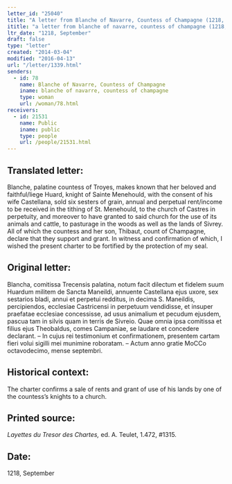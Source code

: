 ```yaml
---
letter_id: "25040"
title: "A letter from Blanche of Navarre, Countess of Champagne (1218, September)"
ititle: "a letter from blanche of navarre, countess of champagne (1218, september)"
ltr_date: "1218, September"
draft: false
type: "letter"
created: "2014-03-04"
modified: "2016-04-13"
url: "/letter/1339.html"
senders:
  - id: 78
    name: Blanche of Navarre, Countess of Champagne
    iname: blanche of navarre, countess of champagne
    type: woman
    url: /woman/78.html
receivers:
  - id: 21531
    name: Public
    iname: public
    type: people
    url: /people/21531.html
---
```

<h2> Translated letter:</h2>Blanche, palatine countess of Troyes, makes known that her beloved and faithful/liege Huard, knight of Sainte Menehould, with the consent of his wife Castellana, sold six sesters of grain, annual and perpetual rent/income to be received in the tithing of St. Menehould, to the church of Castres in perpetuity, and moreover to have granted to said church for the use of its animals and cattle, to pasturage in the woods as well as the lands of Sivrey.  All of which the countess and her son, Thibaut, count of Champagne, declare that they support and grant.  In witness and confirmation of which, I wished the present charter to be fortified by the protection of my seal.
<h2 class="mt-4"> Original letter:</h2>Blancha, comitissa Trecensis palatina, notum facit dilectum et fidelem suum Huardum militem de Sancta Maneildi, annuente Castellana ejus uxore, sex sestarios bladi, annui et perpetui redditus, in decima S. Maneildis, percipiendos, ecclesiae Castricensi in perpetuum vendidisse, et insuper praefatae ecclesiae concessisse, ad usus animalium et pecudum ejusdem, pascua tam in silvis quam in terris de Sivreio.  Quae omnia ipsa comitissa et filius ejus Theobaldus, comes Campaniae, se laudare et concedere declarant. – In cujus rei testimonium et confirmationem, presentem cartam fieri volui sigilli mei munimine roboratam.  – Actum anno gratie MoCCo octavodecimo, mense septembri.







<h2 class="mt-4"> Historical context:</h2>The charter confirms a sale of rents and grant of use of his lands by one of the countess’s knights to a church.
<h2 class="mt-4"> Printed source:</h2><p><em>Layettes du Tresor des Chartes,</em> ed. A. Teulet, 1.472, #1315.</p><h2 class="mt-4"> Date:</h2>1218, September